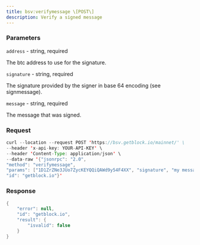 ```yaml
---
title: bsv:verifymessage \[POST\]
description: Verify a signed message
---
```


### Parameters


`address` - string, required

The btc address to use for the signature.

`signature` - string, required

The signature provided by the signer in base 64 encoding (see
signmessage).

`message` - string, required

The message that was signed.

### Request

``` java
curl --location --request POST 'https://bsv.getblock.io/mainnet/' \ 
--header 'x-api-key: YOUR-API-KEY' \ 
--header 'Content-Type: application/json' \ 
--data-raw '{"jsonrpc": "2.0",
"method": "verifymessage",
"params": ["1D1ZrZNe3JUo7ZycKEYQQiQAWd9y54F4XX", "signature", "my message"],
"id": "getblock.io"}'
```

###  Response

``` java
{
    "error": null,
    "id": "getblock.io",
    "result": {
        "isvalid": false
    }
}
```


